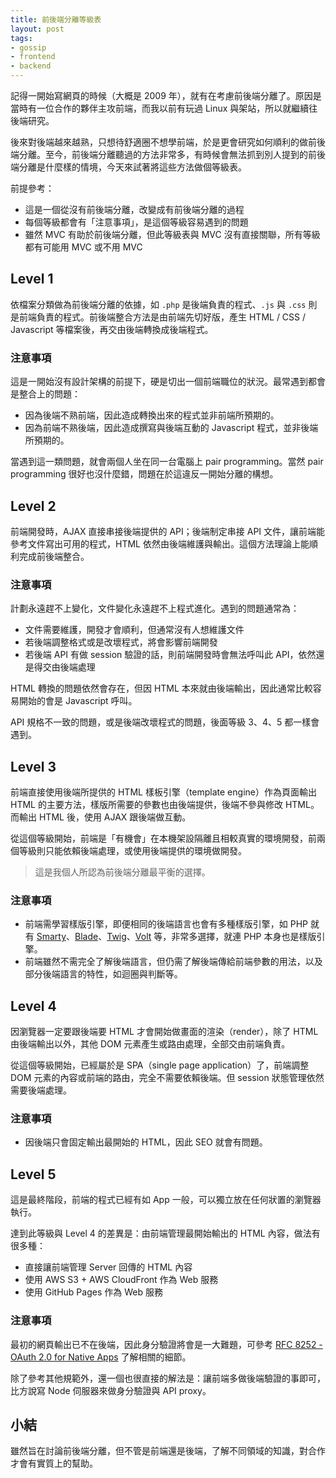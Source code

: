 ```yaml
---
title: 前後端分離等級表
layout: post
tags:
- gossip
- frontend
- backend
---
```


記得一開始寫網頁的時候（大概是 2009 年），就有在考慮前後端分離了。原因是當時有一位合作的夥伴主攻前端，而我以前有玩過 Linux 與架站，所以就繼續往後端研究。

後來對後端越來越熟，只想待舒適圈不想學前端，於是更會研究如何順利的做前後端分離。至今，前後端分離聽過的方法非常多，有時候會無法抓到別人提到的前後端分離是什麼樣的情境，今天來試著將這些方法做個等級表。

前提參考：

* 這是一個從沒有前後端分離，改變成有前後端分離的過程
* 每個等級都會有「注意事項」，是這個等級容易遇到的問題
* 雖然 MVC 有助於前後端分離，但此等級表與 MVC 沒有直接關聯，所有等級都有可能用 MVC 或不用 MVC

## Level 1

依檔案分類做為前後端分離的依據，如 `.php` 是後端負責的程式、`.js` 與 `.css` 則是前端負責的程式。前後端整合方法是由前端先切好版，產生 HTML / CSS / Javascript 等檔案後，再交由後端轉換成後端程式。

### 注意事項

這是一開始沒有設計架構的前提下，硬是切出一個前端職位的狀況。最常遇到都會是整合上的問題：

* 因為後端不熟前端，因此造成轉換出來的程式並非前端所預期的。
* 因為前端不熟後端，因此造成撰寫與後端互動的 Javascript 程式，並非後端所預期的。

當遇到這一類問題，就會兩個人坐在同一台電腦上 pair programming。當然 pair programming 很好也沒什麼錯，問題在於這違反一開始分離的構想。

## Level 2

前端開發時，AJAX 直接串接後端提供的 API；後端制定串接 API 文件，讓前端能參考文件寫出可用的程式，HTML 依然由後端維護與輸出。這個方法理論上能順利完成前後端整合。

### 注意事項

計劃永遠趕不上變化，文件變化永遠趕不上程式進化。遇到的問題通常為：

* 文件需要維護，開發才會順利，但通常沒有人想維護文件
* 若後端調整格式或是改壞程式，將會影響前端開發
* 若後端 API 有做 session 驗證的話，則前端開發時會無法呼叫此 API，依然還是得交由後端處理

HTML 轉換的問題依然會存在，但因 HTML 本來就由後端輸出，因此通常比較容易開始的會是 Javascript 呼叫。

API 規格不一致的問題，或是後端改壞程式的問題，後面等級 3、4、5 都一樣會遇到。

## Level 3

前端直接使用後端所提供的 HTML 樣板引擎（template engine）作為頁面輸出 HTML 的主要方法，樣版所需要的參數也由後端提供，後端不參與修改 HTML。而輸出 HTML 後，使用 AJAX 跟後端做互動。

從這個等級開始，前端是「有機會」在本機架設隔離且相較真實的環境開發，前兩個等級則只能依賴後端處理，或使用後端提供的環境做開發。

> 這是我個人所認為前後端分離最平衡的選擇。

### 注意事項

* 前端需學習樣版引擎，即便相同的後端語言也會有多種樣版引擎，如 PHP 就有 [Smarty][]、[Blade][]、[Twig][]、[Volt][] 等，非常多選擇，就連 PHP 本身也是樣版引擎。
* 前端雖然不需完全了解後端語言，但仍需了解後端傳給前端參數的用法，以及部分後端語言的特性，如迴圈與判斷等。

[Smarty]: https://www.smarty.net/
[Blade]: https://laravel.com/docs/master/blade
[Twig]: https://twig.symfony.com/
[Volt]: https://docs.phalcon.io/3.4/en/volt

## Level 4

因瀏覽器一定要跟後端要 HTML 才會開始做畫面的渲染（render），除了 HTML 由後端輸出以外，其他 DOM 元素產生或路由處理，全部交由前端負責。

從這個等級開始，已經屬於是 SPA（single page application）了，前端調整 DOM 元素的內容或前端的路由，完全不需要依賴後端。但 session 狀態管理依然需要後端處理。

### 注意事項

* 因後端只會固定輸出最開始的 HTML，因此 SEO 就會有問題。

## Level 5

這是最終階段，前端的程式已經有如 App 一般，可以獨立放在任何狀置的瀏覽器執行。

達到此等級與 Level 4 的差異是：由前端管理最開始輸出的 HTML 內容，做法有很多種：

* 直接讓前端管理 Server 回傳的 HTML 內容
* 使用 AWS S3 + AWS CloudFront 作為 Web 服務
* 使用 GitHub Pages 作為 Web 服務

### 注意事項

最初的網頁輸出已不在後端，因此身分驗證將會是一大難題，可參考 [RFC 8252 - OAuth 2.0 for Native Apps](https://tools.ietf.org/html/rfc8252) 了解相關的細節。

除了參考其他規範外，還一個也很直接的解法是：讓前端多做後端驗證的事即可，比方說寫 Node 伺服器來做身分驗證與 API proxy。

## 小結

雖然旨在討論前後端分離，但不管是前端還是後端，了解不同領域的知識，對合作才會有實質上的幫助。
